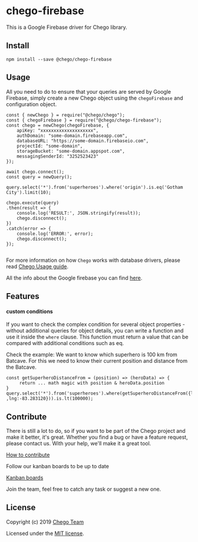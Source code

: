 # chego-firebase

This is a Google Firebase driver for Chego library.

## Install
```
npm install --save @chego/chego-firebase
```

## Usage
All you need to do to ensure that your queries are served by Google Firebase, simply create a new Chego object using the `chegoFirebase` and configuration object.

```
const { newChego } = require("@chego/chego");
const { chegoFirebase } = require("@chego/chego-firebase");
const chego = newChego(chegoFirebase, {
    apiKey: "xxxxxxxxxxxxxxxxxxxx",
    authDomain: "some-domain.firebaseapp.com",
    databaseURL: "https://some-domain.firebaseio.com",
    projectId: "some-domain",
    storageBucket: "some-domain.appspot.com",
    messagingSenderId: "3252523423"
});

await chego.connect();
const query = newQuery();

query.select('*').from('superheroes').where('origin').is.eq('Gotham City').limit(10);

chego.execute(query)
.then(result => { 
    console.log('RESULT:', JSON.stringify(result));
    chego.disconnect();
})
.catch(error => { 
    console.log('ERROR:', error); 
    chego.disconnect();
});


```
For more information on how `Chego` works with database drivers, please read [Chego Usage guide](https://github.com/chegojs/chego/blob/master/README.md).

All the info about the Google firebase you can find [here](https://firebase.google.com/).

## Features
#### custom conditions
If you want to check the complex condition for several object properties - without additional queries for object details, you can write a function and use it inside the `where` clause. This function must return a value that can be compared with additional conditions such as eq.

Check the example: We want to know which superhero is 100 km from Batcave. For this we need to know their current position and distance from the Batcave.
```
const getSuperheroDistanceFrom = (position) => (heroData) => {
     return ... math magic with position & heroData.position
}
query.select('*').from('superheroes').where(getSuperheroDistanceFrom({lat:42.762488, ,lng:-83.283120})).is.lt(100000);
```

## Contribute
There is still a lot to do, so if you want to be part of the Chego project and make it better, it's great.
Whether you find a bug or have a feature request, please contact us. With your help, we'll make it a great tool.

[How to contribute](https://github.com/orgs/chegojs/chego/CONTRIBUTING.md)

Follow our kanban boards to be up to date

[Kanban boards](https://github.com/orgs/chegojs/projects/2)

Join the team, feel free to catch any task or suggest a new one.

## License

Copyright (c) 2019 [Chego Team](https://github.com/orgs/chegojs/people)

Licensed under the [MIT license](LICENSE).